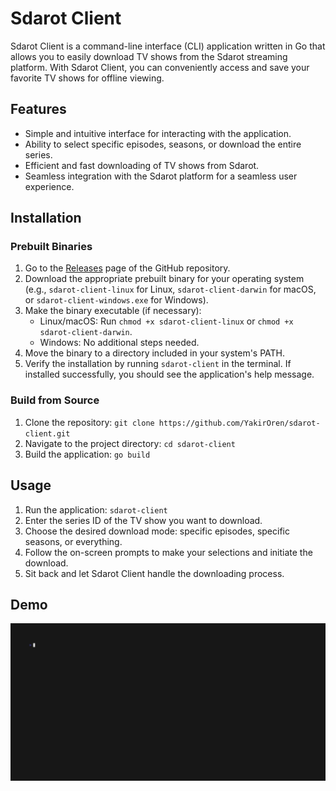 # Sdarot Client

Sdarot Client is a command-line interface (CLI) application written in Go that allows you to easily download TV shows
from the Sdarot streaming platform. With Sdarot Client, you can conveniently access and save your favorite TV shows for
offline viewing.

## Features

- Simple and intuitive interface for interacting with the application.
- Ability to select specific episodes, seasons, or download the entire series.
- Efficient and fast downloading of TV shows from Sdarot.
- Seamless integration with the Sdarot platform for a seamless user experience.

## Installation

### Prebuilt Binaries

1. Go to the [Releases](https://github.com/YakirOren/sdarot-client/releases) page of the GitHub repository.
2. Download the appropriate prebuilt binary for your operating system (e.g., `sdarot-client-linux` for
   Linux, `sdarot-client-darwin` for macOS, or `sdarot-client-windows.exe` for Windows).
3. Make the binary executable (if necessary):
    - Linux/macOS: Run `chmod +x sdarot-client-linux` or `chmod +x sdarot-client-darwin`.
    - Windows: No additional steps needed.
4. Move the binary to a directory included in your system's PATH.
5. Verify the installation by running `sdarot-client` in the terminal. If installed successfully, you should see the
   application's help message.

### Build from Source

1. Clone the repository: `git clone https://github.com/YakirOren/sdarot-client.git`
2. Navigate to the project directory: `cd sdarot-client`
3. Build the application: `go build`

## Usage

1. Run the application: `sdarot-client`
2. Enter the series ID of the TV show you want to download.
3. Choose the desired download mode: specific episodes, specific seasons, or everything.
4. Follow the on-screen prompts to make your selections and initiate the download.
5. Sit back and let Sdarot Client handle the downloading process.

## Demo

![](demo.gif)